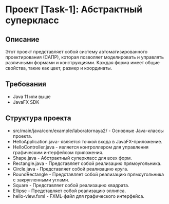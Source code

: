 # Проект [Task-1]: Абстрактный суперкласс

## Описание

Этот проект представляет собой систему автоматизированного
проектирования (САПР), которая позволяет моделировать и
управлять различными формами и конструкциями. Каждая форма имеет
общие свойства, такие как цвет, размер и координаты.


## Требования

- Java 11 или выше
- JavaFX SDK

## Структура проекта
- src/main/java/com/example/laboratornaya2/ - Основные Java-классы проекта.
- HelloApplication.java- является точкой входа в JavaFX-приложение.
- HelloController.java - является контроллером для управления графическим интерфейсом приложения.
- Shape.java - Абстрактный суперкласс для всех форм.
- Rectangle.java - Представляет собой реализацию прямоугольника.
- Circle.java - Представляет собой реализацию круга.
- RoundRectangle - Представляет собой реализацию прямоугольника с закругленными углами.
- Square - Представляет собой реализацию квадрата.
- Ellipse - Представляет собой реализацию эллипса.
- hello-view.fxml - FXML-файл для графического интерфейса.
